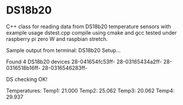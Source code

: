 # DS18b20
C++ class for reading data from DS18b20 temperature sensors
with example usage dstest.cpp compile using cmake and gcc
tested under raspberry pi zero W and raspbian stretch.

Sample output from terminal:
DS18b20 Setup...

Found 4 DS18b20 devices
28-041654fc53ff-
28-03165434a2ff-
28-0316518b16ff-
28-0316546283ff-

DS checking OK!

Temperatures:
Temp1: 21.000
Temp2: 25.062
Temp3: 20.062
Temp4: 29.937
